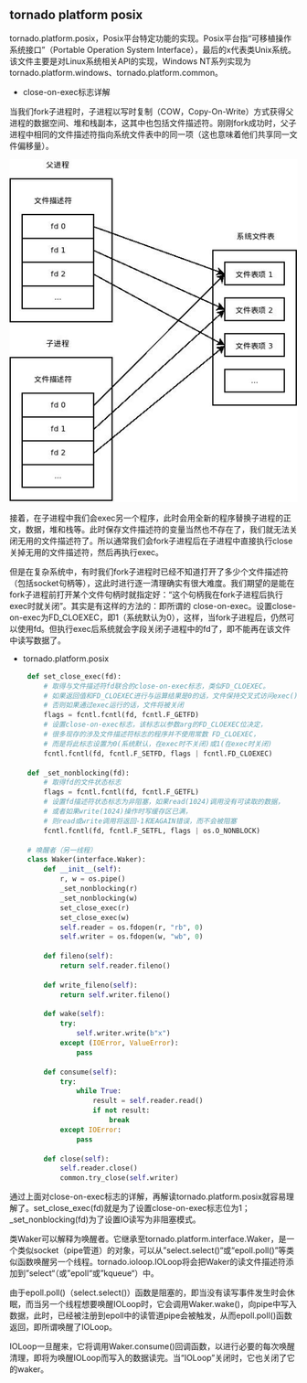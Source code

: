 ## tornado platform posix

tornado.platform.posix，Posix平台特定功能的实现。Posix平台指“可移植操作系统接口”（Portable Operation System Interface），最后的x代表类Unix系统。该文件主要是对Linux系统相关API的实现，Windows NT系列实现为tornado.platform.windows、tornado.platform.common。

* close-on-exec标志详解

当我们fork子进程时，子进程以写时复制（COW，Copy-On-Write）方式获得父进程的数据空间、堆和栈副本，这其中也包括文件描述符。刚刚fork成功时，父子进程中相同的文件描述符指向系统文件表中的同一项（这也意味着他们共享同一文件偏移量）。

<div align=center><img src="static/fork.gif" alignwidth="600" height="600" alt="tcp连接过程"/></div>

接着，在子进程中我们会exec另一个程序，此时会用全新的程序替换子进程的正文，数据，堆和栈等。此时保存文件描述符的变量当然也不存在了，我们就无法关闭无用的文件描述符了。所以通常我们会fork子进程后在子进程中直接执行close关掉无用的文件描述符，然后再执行exec。

但是在复杂系统中，有时我们fork子进程时已经不知道打开了多少个文件描述符（包括socket句柄等），这此时进行逐一清理确实有很大难度。我们期望的是能在fork子进程前打开某个文件句柄时就指定好：“这个句柄我在fork子进程后执行exec时就关闭”。其实是有这样的方法的：即所谓的 close-on-exec。设置close-on-exec为FD_CLOEXEC，即1（系统默认为0），这样，当fork子进程后，仍然可以使用fd。但执行exec后系统就会字段关闭子进程中的fd了，即不能再在该文件中读写数据了。

* tornado.platform.posix

   ```python
    def set_close_exec(fd):
        # 取得与文件描述符fd联合的close-on-exec标志，类似FD_CLOEXEC。
        # 如果返回值和FD_CLOEXEC进行与运算结果是0的话，文件保持交叉式访问exec()，
        # 否则如果通过exec运行的话，文件将被关闭
        flags = fcntl.fcntl(fd, fcntl.F_GETFD)
        # 设置close-on-exec标志，该标志以参数arg的FD_CLOEXEC位决定，
        # 很多现存的涉及文件描述符标志的程序并不使用常数 FD_CLOEXEC，
        # 而是将此标志设置为0(系统默认，在exec时不关闭)或1(在exec时关闭) 
        fcntl.fcntl(fd, fcntl.F_SETFD, flags | fcntl.FD_CLOEXEC)

    def _set_nonblocking(fd):
        # 取得fd的文件状态标志
        flags = fcntl.fcntl(fd, fcntl.F_GETFL)
        # 设置fd描述符状态标志为非阻塞，如果read(1024)调用没有可读取的数据，
        # 或者如果write(1024)操作时写缓存区已满，
        # 则read或write调用将返回-1和EAGAIN错误，而不会被阻塞
        fcntl.fcntl(fd, fcntl.F_SETFL, flags | os.O_NONBLOCK)
    
    # 唤醒者（另一线程）
    class Waker(interface.Waker):
        def __init__(self):
            r, w = os.pipe()
            _set_nonblocking(r)
            _set_nonblocking(w)
            set_close_exec(r)
            set_close_exec(w)
            self.reader = os.fdopen(r, "rb", 0)
            self.writer = os.fdopen(w, "wb", 0)

        def fileno(self):
            return self.reader.fileno()

        def write_fileno(self):
            return self.writer.fileno()

        def wake(self):
            try:
                self.writer.write(b"x")
            except (IOError, ValueError):
                pass

        def consume(self):
            try:
                while True:
                    result = self.reader.read()
                    if not result:
                        break
            except IOError:
                pass

        def close(self):
            self.reader.close()
            common.try_close(self.writer)
   ```

通过上面对close-on-exec标志的详解，再解读tornado.platform.posix就容易理解了。set_close_exec(fd)就是为了设置close-on-exec标志位为1；_set_nonblocking(fd)为了设置IO读写为非阻塞模式。

类Waker可以解释为唤醒者。它继承至tornado.platform.interface.Waker，是一个类似socket（pipe管道）的对象，可以从”select.select()“或“epoll.poll()”等类似函数唤醒另一个线程。tornado.ioloop.IOLoop将会把Waker的读文件描述符添加到”select“（或”epoll“或”kqueue“）中。

由于epoll.poll()（select.select()）函数是阻塞的，即当没有读写事件发生时会休眠，而当另一个线程想要唤醒IOLoop时，它会调用Waker.wake()，向pipe中写入数据，此时，已经被注册到epoll中的读管道pipe会被触发，从而epoll.poll()函数返回，即所谓唤醒了IOLoop。

IOLoop一旦醒来，它将调用Waker.consume()回调函数，以进行必要的每次唤醒清理，即将为唤醒IOLoop而写入的数据读完。当“IOLoop”关闭时，它也关闭了它的waker。